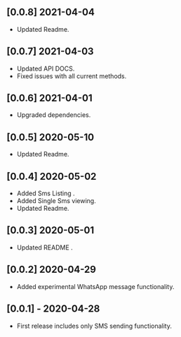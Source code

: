 ## [0.0.8] 2021-04-04

- Updated Readme.



## [0.0.7] 2021-04-03

- Updated API DOCS.
- Fixed issues with all current methods.

## [0.0.6] 2021-04-01

- Upgraded dependencies.

## [0.0.5] 2020-05-10

- Updated Readme.

## [0.0.4] 2020-05-02

- Added Sms Listing .
- Added Single Sms viewing.
- Updated Readme.

## [0.0.3] 2020-05-01

- Updated README .

## [0.0.2] 2020-04-29

- Added experimental WhatsApp message functionality.

## [0.0.1] - 2020-04-28

- First release includes only SMS sending functionality.
